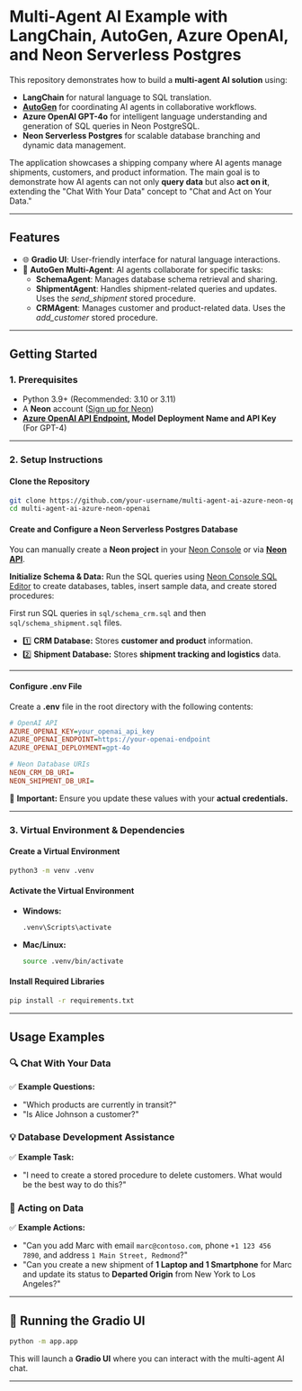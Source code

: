 # Multi-Agent AI Example with LangChain, AutoGen, Azure OpenAI, and Neon Serverless Postgres

This repository demonstrates how to build a **multi-agent AI solution** using:
- **LangChain** for natural language to SQL translation.
- **[AutoGen](https://github.com/microsoft/autogen)** for coordinating AI agents in collaborative workflows.
- **Azure OpenAI GPT-4o** for intelligent language understanding and generation of SQL queries in Neon PostgreSQL.
- **Neon Serverless Postgres** for scalable database branching and dynamic data management.

The application showcases a shipping company where AI agents manage shipments, customers, and product information. The main goal is to demonstrate how AI agents can not only **query data** but also **act on it**, extending the "Chat With Your Data" concept to "Chat and Act on Your Data."

---

## Features

- 🌐 **Gradio UI**: User-friendly interface for natural language interactions.
- 🤖 **AutoGen Multi-Agent**: AI agents collaborate for specific tasks:
  - **SchemaAgent**: Manages database schema retrieval and sharing.
  - **ShipmentAgent**: Handles shipment-related queries and updates. Uses the *send_shipment* stored procedure.
  - **CRMAgent**: Manages customer and product-related data. Uses the *add_customer* stored procedure.

---

## Getting Started

### 1. Prerequisites

- Python 3.9+ (Recommended: 3.10 or 3.11)
- A **Neon** account ([Sign up for Neon](https://neon.tech))
- **[Azure OpenAI API Endpoint](https://learn.microsoft.com/en-us/azure/ai-services/openai/quickstart?tabs=command-line%2Ckeyless%2Ctypescript-keyless%2Cpython-new&pivots=programming-language-python#retrieve-key-and-endpoint), Model Deployment Name and API Key** (For GPT-4)

---

### **2. Setup Instructions**

#### **Clone the Repository**
```bash
git clone https://github.com/your-username/multi-agent-ai-azure-neon-openai.git
cd multi-agent-ai-azure-neon-openai
```

#### Create and Configure a Neon Serverless Postgres Database

You can manually create a **Neon project** in your [Neon Console](https://console.neon.tech/) or via **[Neon API](https://neon.tech/docs/reference/api-reference)**.

**Initialize Schema & Data:**
Run the SQL queries using [Neon Console SQL Editor](https://console.neon.tech/) to create databases, tables, insert sample data, and create stored procedures:

First run SQL queries in `sql/schema_crm.sql` and then `sql/schema_shipment.sql` files.

- 1️⃣ **CRM Database:** Stores **customer and product** information.
- 2️⃣ **Shipment Database:** Stores **shipment tracking and logistics** data.

---

#### Configure .env File

Create a **.env** file in the root directory with the following contents:
```ini
# OpenAI API
AZURE_OPENAI_KEY=your_openai_api_key
AZURE_OPENAI_ENDPOINT=https://your-openai-endpoint
AZURE_OPENAI_DEPLOYMENT=gpt-4o

# Neon Database URIs
NEON_CRM_DB_URI=
NEON_SHIPMENT_DB_URI=

```

🚨 **Important:** Ensure you update these values with your **actual credentials.**

---

### **3. Virtual Environment & Dependencies**

#### **Create a Virtual Environment**
```bash
python3 -m venv .venv
```

#### **Activate the Virtual Environment**
- **Windows:**
  ```bash
  .venv\Scripts\activate
  ```
- **Mac/Linux:**
  ```bash
  source .venv/bin/activate
  ```

#### **Install Required Libraries**
```bash
pip install -r requirements.txt
```

---

## **Usage Examples**

### **🔍 Chat With Your Data**
✅ **Example Questions:**
- "Which products are currently in transit?"
- "Is Alice Johnson a customer?"

### **💡 Database Development Assistance**
✅ **Example Task:**
- "I need to create a stored procedure to delete customers. What would be the best way to do this?"

### **🚀 Acting on Data**
✅ **Example Actions:**
- "Can you add Marc with email `marc@contoso.com`, phone `+1 123 456 7890`, and address `1 Main Street, Redmond`?"
- "Can you create a new shipment of **1 Laptop and 1 Smartphone** for Marc and update its status to **Departed Origin** from New York to Los Angeles?"

---

## **🔧 Running the Gradio UI**

```bash
python -m app.app
```

This will launch a **Gradio UI** where you can interact with the multi-agent AI chat.

---

